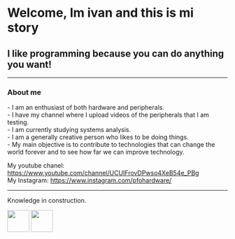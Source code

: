 <div if="header" algin center>

<h1>Welcome, Im ivan and this is mi story</h1>
<h2> I like programming because you can do anything you want!</h2>
</div>

---
<h3>About me</h3>
- I am an enthusiast of both hardware and peripherals.<br>
- I have my channel where I upload videos of the peripherals that I am testing.<br>
- I am currently studying systems analysis.<br>
- I am a generally creative person who likes to be doing things.<br>
- My main objective is to contribute to technologies that can change the world forever and to see how far we can improve technology.<br>

My youtube chanel: https://www.youtube.com/channel/UCUIFrovDPwso4XeB54e_PBg  <br> 
My Instagram: https://www.instagram.com/pfohardware/  <br>

---

Knowledge in construction.

<img src="https://cdn-icons-png.flaticon.com/512/2827/2827348.png" width="50px" height="50px"/>
<img src="https://upload.wikimedia.org/wikipedia/commons/1/1f/Python_logo_01.svg" width="50px" height="50px">
